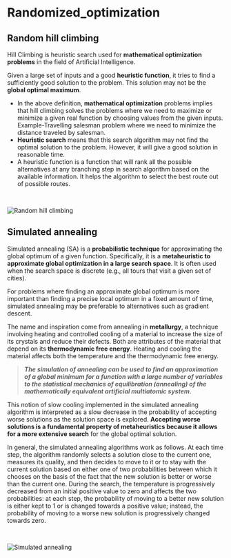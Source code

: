 # Randomized_optimization

## Random hill climbing

Hill Climbing is heuristic search used for **mathematical optimization problems** in the field of Artificial Intelligence.

Given a large set of inputs and a good **heuristic function**, it tries to find a sufficiently good solution to the problem. This solution may not be the **global optimal maximum**.


* In the above definition, **mathematical optimization** problems implies that hill climbing solves the problems where we need to maximize or minimize a given real function by choosing values from the given inputs. Example-Travelling salesman problem where we need to minimize the distance traveled by salesman.
* **Heuristic search** means that this search algorithm may not find the optimal solution to the problem. However, it will give a good solution in reasonable time.
* A heuristic function is a function that will rank all the possible alternatives at any branching step in search algorithm based on the available information. It helps the algorithm to select the best route out of possible routes.

<br>

![Random hill climbing](https://i.stack.imgur.com/HISbC.png)

## Simulated annealing

Simulated annealing (SA) is a **probabilistic technique** for approximating the global optimum of a given function. Specifically, it is a **metaheuristic to approximate global optimization in a large search space**. It is often used when the search space is discrete (e.g., all tours that visit a given set of cities). 

For problems where finding an approximate global optimum is more important than finding a precise local optimum in a fixed amount of time, simulated annealing may be preferable to alternatives such as gradient descent.

The name and inspiration come from annealing in **metallurgy**, a technique involving heating and controlled cooling of a material to increase the size of its crystals and reduce their defects. Both are attributes of the material that depend on its **thermodynamic free energy**. Heating and cooling the material affects both the temperature and the thermodynamic free energy. 

> ***The simulation of annealing can be used to find an approximation of a global minimum for a function with a large number of variables to the statistical mechanics of equilibration (annealing) of the mathematically equivalent artificial multiatomic system.***

This notion of slow cooling implemented in the simulated annealing algorithm is interpreted as a slow decrease in the probability of accepting worse solutions as the solution space is explored. **Accepting worse solutions is a fundamental property of metaheuristics because it allows for a more extensive search** for the global optimal solution. 

In general, the simulated annealing algorithms work as follows. At each time step, the algorithm randomly selects a solution close to the current one, measures its quality, and then decides to move to it or to stay with the current solution based on either one of two probabilities between which it chooses on the basis of the fact that the new solution is better or worse than the current one. During the search, the temperature is progressively decreased from an initial positive value to zero and affects the two probabilities: at each step, the probability of moving to a better new solution is either kept to 1 or is changed towards a positive value; instead, the probability of moving to a worse new solution is progressively changed towards zero. 

<br>

![Simulated annealing](https://upload.wikimedia.org/wikipedia/commons/d/d5/Hill_Climbing_with_Simulated_Annealing.gif)
